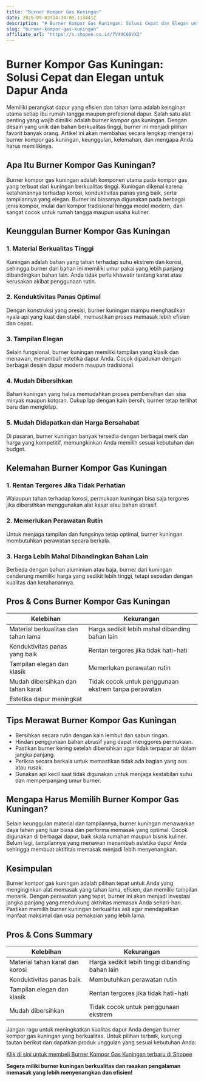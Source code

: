 ```yaml
---
title: "Burner Kompor Gas Kuningan"
date: 2025-09-02T14:34:09.113441Z
description: "# Burner Kompor Gas Kuningan: Solusi Cepat dan Elegan untuk Dapur Anda..."
slug: "burner-kompor-gas-kuningan"
affiliate_url: "https://s.shopee.co.id/7V44C68VX2"
---
```

# Burner Kompor Gas Kuningan: Solusi Cepat dan Elegan untuk Dapur Anda

Memiliki perangkat dapur yang efisien dan tahan lama adalah keinginan utama setiap ibu rumah tangga maupun profesional dapur. Salah satu alat penting yang wajib dimiliki adalah burner kompor gas kuningan. Dengan desain yang unik dan bahan berkualitas tinggi, burner ini menjadi pilihan favorit banyak orang. Artikel ini akan membahas secara lengkap mengenai burner kompor gas kuningan, keunggulan, kelemahan, dan mengapa Anda harus memilikinya.

## Apa Itu Burner Kompor Gas Kuningan?

Burner kompor gas kuningan adalah komponen utama pada kompor gas yang terbuat dari kuningan berkualitas tinggi. Kuningan dikenal karena ketahanannya terhadap korosi, konduktivitas panas yang baik, serta tampilannya yang elegan. Burner ini biasanya digunakan pada berbagai jenis kompor, mulai dari kompor tradisional hingga model modern, dan sangat cocok untuk rumah tangga maupun usaha kuliner.

## Keunggulan Burner Kompor Gas Kuningan

### 1. Material Berkualitas Tinggi
Kuningan adalah bahan yang tahan terhadap suhu ekstrem dan korosi, sehingga burner dari bahan ini memiliki umur pakai yang lebih panjang dibandingkan bahan lain. Anda tidak perlu khawatir tentang karat atau kerusakan akibat penggunaan rutin.

### 2. Konduktivitas Panas Optimal
Dengan konstruksi yang presisi, burner kuningan mampu menghasilkan nyala api yang kuat dan stabil, memastikan proses memasak lebih efisien dan cepat.

### 3. Tampilan Elegan
Selain fungsional, burner kuningan memiliki tampilan yang klasik dan menawan, menambah estetika dapur Anda. Cocok dipadukan dengan berbagai desain dapur modern maupun tradisional.

### 4. Mudah Dibersihkan
Bahan kuningan yang halus memudahkan proses pembersihan dari sisa minyak maupun kotoran. Cukup lap dengan kain bersih, burner tetap terlihat baru dan mengkilap.

### 5. Mudah Didapatkan dan Harga Bersahabat
Di pasaran, burner kuningan banyak tersedia dengan berbagai merk dan harga yang kompetitif, memungkinkan Anda memilih sesuai kebutuhan dan budget.

## Kelemahan Burner Kompor Gas Kuningan

### 1. Rentan Tergores Jika Tidak Perhatian
Walaupun tahan terhadap korosi, permukaan kuningan bisa saja tergores jika dibersihkan menggunakan alat kasar atau bahan abrasif.

### 2. Memerlukan Perawatan Rutin
Untuk menjaga tampilan dan fungsinya tetap optimal, burner kuningan membutuhkan perawatan secara berkala.

### 3. Harga Lebih Mahal Dibandingkan Bahan Lain
Berbeda dengan bahan aluminium atau baja, burner dari kuningan cenderung memiliki harga yang sedikit lebih tinggi, tetapi sepadan dengan kualitas dan ketahanannya.

## Pros & Cons Burner Kompor Gas Kuningan

| Kelebihan                                      | Kekurangan                                              |
|------------------------------------------------|---------------------------------------------------------|
| Material berkualitas dan tahan lama           | Harga sedikit lebih mahal dibanding bahan lain        |
| Konduktivitas panas yang baik                 | Rentan tergores jika tidak hati-hati                 |
| Tampilan elegan dan klasik                     | Memerlukan perawatan rutin                           |
| Mudah dibersihkan dan tahan karat             | Tidak cocok untuk penggunaan ekstrem tanpa perawatan|
| Estetika dapur meningkat                     |                                                         |

## Tips Merawat Burner Kompor Gas Kuningan

- Bersihkan secara rutin dengan kain lembut dan sabun ringan.
- Hindari penggunaan bahan abrasif yang dapat menggores permukaan.
- Pastikan burner kering setelah dibersihkan agar tidak terpapar air dalam jangka panjang.
- Periksa secara berkala untuk memastikan tidak ada bagian yang aus atau rusak.
- Gunakan api kecil saat tidak digunakan untuk menjaga kestabilan suhu dan memperpanjang umur burner.

## Mengapa Harus Memilih Burner Kompor Gas Kuningan?

Selain keunggulan material dan tampilannya, burner kuningan menawarkan daya tahan yang luar biasa dan performa memasak yang optimal. Cocok digunakan di berbagai dapur, baik skala rumahan maupun bisnis kuliner. Belum lagi, tampilannya yang menawan menambah estetika dapur Anda sehingga membuat aktifitas memasak menjadi lebih menyenangkan.

## Kesimpulan

Burner kompor gas kuningan adalah pilihan tepat untuk Anda yang menginginkan alat memasak yang tahan lama, efisien, dan memiliki tampilan menarik. Dengan perawatan yang tepat, burner ini akan menjadi investasi jangka panjang yang mendukung aktivitas memasak Anda sehari-hari. Pastikan memilih burner kuningan berkualitas asli agar mendapatkan manfaat maksimal dan usia pemakaian yang lebih lama.

## Pros & Cons Summary

| Kelebihan                                   | Kekurangan                                      |
|----------------------------------------------|------------------------------------------------|
| Material tahan karat dan korosi             | Harga sedikit lebih tinggi dibanding bahan lain |
| Konduktivitas panas baik                     | Membutuhkan perawatan rutin                   |
| Tampilan elegan dan klasik                   | Rentan tergores jika tidak hati-hati          |
| Mudah dibersihkan                            | Tidak cocok untuk penggunaan ekstrem           |

Jangan ragu untuk meningkatkan kualitas dapur Anda dengan burner kompor gas kuningan yang berkualitas. Untuk pilihan terbaik, kunjungi tautan berikut dan dapatkan produk unggulan yang sesuai kebutuhan Anda:

[Klik di sini untuk membeli Burner Kompor Gas Kuningan terbaru di Shopee](https://s.shopee.co.id/7V44C68VX2)

**Segera miliki burner kuningan berkualitas dan rasakan pengalaman memasak yang lebih menyenangkan dan efisien!**